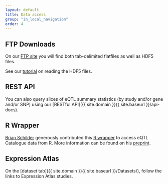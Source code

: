 ```yaml
---
layout: default
title: Data access
group: "in_local_navigation"
order: 4
---
```


FTP Downloads
-------------

On our [FTP site](ftp://ftp.ebi.ac.uk/pub/databases/spot/eQTL) you will find both tab-delimited flatfiles as well as HDF5 files. 

See our [tutorial](https://github.com/EBISPOT/SumStats/blob/eqtls/querying_hdf5_basics.ipynb) on reading the HDF5 files.

REST API
--------

You can also query slices of eQTL summary statistics (by study and/or gene and/or SNP) using our [RESTful API]({{ site.domain }}{{ site.baseurl }}/api-docs).

R Wrapper
---------

[Brian Schilder](https://github.com/bschilder) generously contributed this [R wrapper](https://github.com/RajLabMSSM/catalogueR) to access eQTL Catalogue data from R. More information can be found on his [preprint](https://www.biorxiv.org/content/10.1101/2020.01.29.924266v1).

Expression Atlas
----------------

On the [dataset tab]({{ site.domain }}{{ site.baseurl }}/Datasets/), follow the links to Expression Atlas studies.
